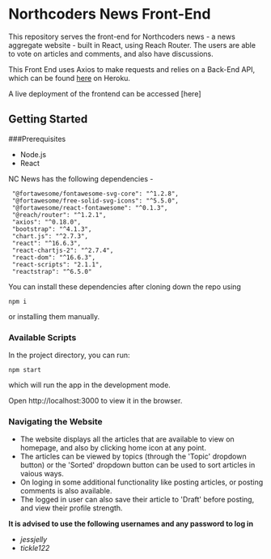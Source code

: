 # Northcoders News Front-End

This repository serves the front-end for Northcoders news - a news aggregate website - built in React, using Reach Router. The users are able to vote on articles and comments, and also have discussions. 

 This Front End uses Axios to make requests and relies on a Back-End API, which can be found [here](https://rajinder-presenting-nc-news.herokuapp.com/api/) on Heroku.

 A live deployment of the frontend can be accessed [here]

## Getting Started

###Prerequisites

- Node.js
- React

NC News has the following dependencies -
   ```
    "@fortawesome/fontawesome-svg-core": "^1.2.8",
    "@fortawesome/free-solid-svg-icons": "^5.5.0",
    "@fortawesome/react-fontawesome": "^0.1.3",
    "@reach/router": "^1.2.1",
    "axios": "^0.18.0",
    "bootstrap": "^4.1.3",
    "chart.js": "^2.7.3",
    "react": "^16.6.3",
    "react-chartjs-2": "^2.7.4",
    "react-dom": "^16.6.3",
    "react-scripts": "2.1.1",
    "reactstrap": "^6.5.0"
```

You can install these dependencies after cloning down the repo using 
```
npm i 
```

or installing them manually.
### Available Scripts
In the project directory, you can run:
```
npm start
```
which will run the app in the development mode.

Open http://localhost:3000 to view it in the browser.

### Navigating the Website

- The website displays all the articles that are available to view on homepage, and also by clicking home icon at any point. 
- The articles can be viewed by topics (through the 'Topic' dropdown button) or the  'Sorted' dropdown button can be used to sort articles in vaious ways.
- On loging in some additional functionality like posting articles, or posting comments is also available. 
- The logged in user can also save their article to 'Draft' before posting,  and view their profile strength.

**It is advised to use the following usernames and any password to log in**
- _jessjelly_
- _tickle122_




